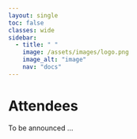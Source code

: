 ```yaml
---
layout: single
toc: false
classes: wide
sidebar:  
  - title: " "   
    image: /assets/images/logo.png
    image_alt: "image"
    nav: "docs"
---
```


# Attendees
To be announced …
<!-- <style> table td { width: 200px; } </style> -->

